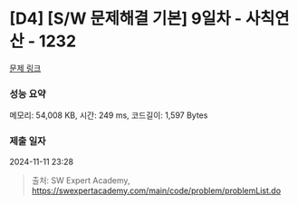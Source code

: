 # [D4] [S/W 문제해결 기본] 9일차 - 사칙연산 - 1232 

[문제 링크](https://swexpertacademy.com/main/code/problem/problemDetail.do?contestProbId=AV141J8KAIcCFAYD) 

### 성능 요약

메모리: 54,008 KB, 시간: 249 ms, 코드길이: 1,597 Bytes

### 제출 일자

2024-11-11 23:28



> 출처: SW Expert Academy, https://swexpertacademy.com/main/code/problem/problemList.do